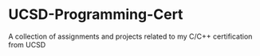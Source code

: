 # UCSD-Programming-Cert
A collection of assignments and projects related to my C/C++ certification from UCSD
